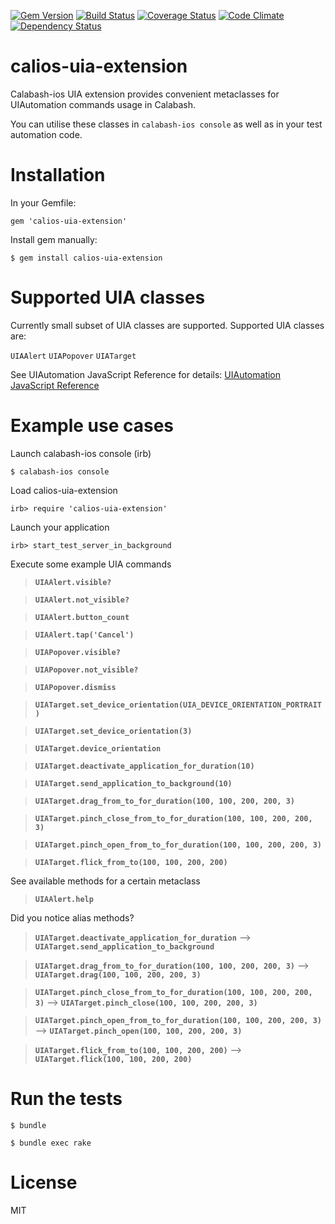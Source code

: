 [![Gem Version](https://badge.fury.io/rb/calios-uia-extension.svg)](http://badge.fury.io/rb/calios-uia-extension)
[![Build Status](https://travis-ci.org/JaniJegoroff/calios-uia-extension.svg?branch=master)](https://travis-ci.org/JaniJegoroff/calios-uia-extension)
[![Coverage Status](https://coveralls.io/repos/JaniJegoroff/calios-uia-extension/badge.svg?branch=master)](https://coveralls.io/r/JaniJegoroff/calios-uia-extension?branch=master)
[![Code Climate](https://codeclimate.com/github/JaniJegoroff/calios-uia-extension/badges/gpa.svg)](https://codeclimate.com/github/JaniJegoroff/calios-uia-extension)
[![Dependency Status](https://gemnasium.com/JaniJegoroff/calios-uia-extension.svg)](https://gemnasium.com/JaniJegoroff/calios-uia-extension)

calios-uia-extension
==========

Calabash-ios UIA extension provides convenient metaclasses for UIAutomation commands usage in Calabash.

You can utilise these classes in `calabash-ios console` as well as in your test automation code.

Installation
==========

In your Gemfile:

`gem 'calios-uia-extension'`

Install gem manually:

`$ gem install calios-uia-extension`

Supported UIA classes
==========

Currently small subset of UIA classes are supported. Supported UIA classes are:

`UIAAlert`
`UIAPopover`
`UIATarget`

See UIAutomation JavaScript Reference for details: [UIAutomation JavaScript Reference](https://developer.apple.com/library/ios/documentation/DeveloperTools/Reference/UIAutomationRef/_index.html)

Example use cases
==========

Launch calabash-ios console (irb)

`$ calabash-ios console`

Load calios-uia-extension

`irb> require 'calios-uia-extension'`

Launch your application

`irb> start_test_server_in_background`

Execute some example UIA commands

> **`UIAAlert.visible?`**

> **`UIAAlert.not_visible?`**

> **`UIAAlert.button_count`**

> **`UIAAlert.tap('Cancel')`**

> **`UIAPopover.visible?`**

> **`UIAPopover.not_visible?`**

> **`UIAPopover.dismiss`**

> **`UIATarget.set_device_orientation(UIA_DEVICE_ORIENTATION_PORTRAIT)`**

> **`UIATarget.set_device_orientation(3)`**

> **`UIATarget.device_orientation`**

> **`UIATarget.deactivate_application_for_duration(10)`**

> **`UIATarget.send_application_to_background(10)`**

> **`UIATarget.drag_from_to_for_duration(100, 100, 200, 200, 3)`**

> **`UIATarget.pinch_close_from_to_for_duration(100, 100, 200, 200, 3)`**

> **`UIATarget.pinch_open_from_to_for_duration(100, 100, 200, 200, 3)`**

> **`UIATarget.flick_from_to(100, 100, 200, 200)`**

See available methods for a certain metaclass

> **`UIAAlert.help`**

Did you notice alias methods?

> **`UIATarget.deactivate_application_for_duration`** --> **`UIATarget.send_application_to_background`**

> **`UIATarget.drag_from_to_for_duration(100, 100, 200, 200, 3)`** --> **`UIATarget.drag(100, 100, 200, 200, 3)`**

> **`UIATarget.pinch_close_from_to_for_duration(100, 100, 200, 200, 3)`** --> **`UIATarget.pinch_close(100, 100, 200, 200, 3)`**

> **`UIATarget.pinch_open_from_to_for_duration(100, 100, 200, 200, 3)`** --> **`UIATarget.pinch_open(100, 100, 200, 200, 3)`**

> **`UIATarget.flick_from_to(100, 100, 200, 200)`** --> **`UIATarget.flick(100, 100, 200, 200)`**

Run the tests
==========

`$ bundle`

`$ bundle exec rake`

License
==========

MIT
